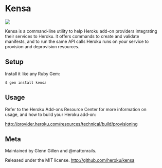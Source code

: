 # Kensa

![](https://secure.travis-ci.org/heroku/kensa.png)

Kensa is a command-line utility to help Heroku add-on providers integrating
their services to Heroku. It offers commands to create and validate manifests,
and to run the same API calls Heroku runs on your service to provision and
deprovision resources.


## Setup ######################################################################

Install it like any Ruby Gem:

    $ gem install kensa


## Usage ######################################################################

Refer to the Heroku Add-ons Resource Center for more information on usage, and
how to build your Heroku add-on:

<http://provider.heroku.com/resources/technical/build/provisioning>


## Meta #######################################################################

Maintained by Glenn Gillen and @mattonrails.

Released under the MIT license. <http://github.com/heroku/kensa>
